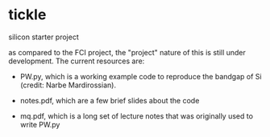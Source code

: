 # tickle
silicon starter project

as compared to the FCI project, the "project" nature of this is still under development.
The current resources are:

- PW.py, which is a working example code to reproduce the bandgap of Si (credit: Narbe Mardirossian). 

- notes.pdf, which are a few brief slides about the code

- mq.pdf, which is a long set of lecture notes that was originally used to write PW.py
